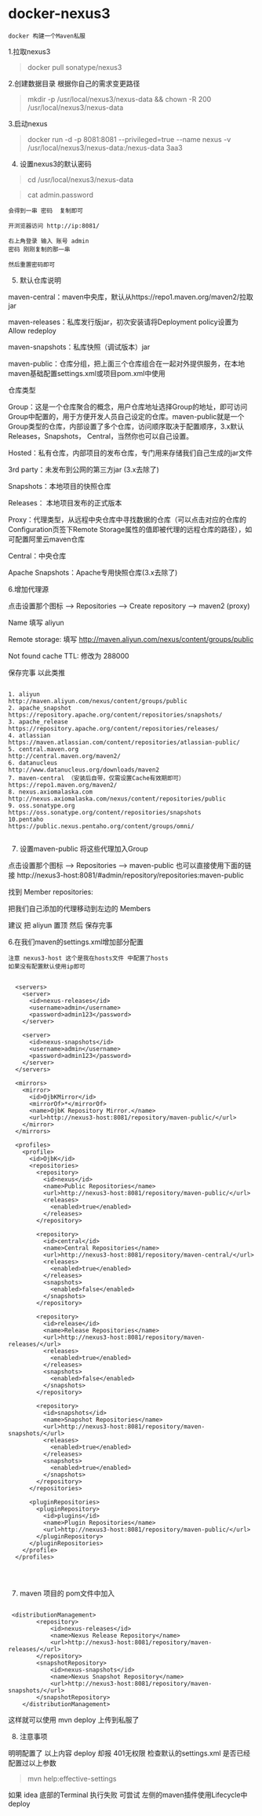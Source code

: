 #  docker-nexus3

    docker 构建一个Maven私服


1.拉取nexus3

>docker pull sonatype/nexus3

2.创建数据目录 根据你自己的需求变更路径

>mkdir -p /usr/local/nexus3/nexus-data  && chown -R 200 /usr/local/nexus3/nexus-data

3.启动nexus

>docker run -d -p 8081:8081 --privileged=true --name nexus -v /usr/local/nexus3/nexus-data:/nexus-data  3aa3

4.  设置nexus3的默认密码

>cd /usr/local/nexus3/nexus-data 

>cat admin.password 

    会得到一串 密码  复制即可

    开浏览器访问 http://ip:8081/

    右上角登录 输入 账号 admin
    密码 刚刚复制的那一串

    然后重置密码即可

5. 默认仓库说明

maven-central：maven中央库，默认从https://repo1.maven.org/maven2/拉取jar

maven-releases：私库发行版jar，初次安装请将Deployment policy设置为Allow redeploy

maven-snapshots：私库快照（调试版本）jar

maven-public：仓库分组，把上面三个仓库组合在一起对外提供服务，在本地maven基础配置settings.xml或项目pom.xml中使用

仓库类型    

Group：这是一个仓库聚合的概念，用户仓库地址选择Group的地址，即可访问Group中配置的，用于方便开发人员自己设定的仓库。maven-public就是一个Group类型的仓库，内部设置了多个仓库，访问顺序取决于配置顺序，3.x默认Releases，Snapshots，                                  Central，当然你也可以自己设置。

Hosted：私有仓库，内部项目的发布仓库，专门用来存储我们自己生成的jar文件

3rd party：未发布到公网的第三方jar (3.x去除了)

Snapshots：本地项目的快照仓库

Releases： 本地项目发布的正式版本

Proxy：代理类型，从远程中央仓库中寻找数据的仓库（可以点击对应的仓库的Configuration页签下Remote Storage属性的值即被代理的远程仓库的路径），如可配置阿里云maven仓库

Central：中央仓库

Apache Snapshots：Apache专用快照仓库(3.x去除了)


6.增加代理源

点击设置那个图标 --> Repositories --> Create repository --> maven2 (proxy) 


Name 填写 aliyun

Remote storage: 填写 http://maven.aliyun.com/nexus/content/groups/public

Not found cache TTL: 修改为 288000

保存完事 以此类推

```aidl

1. aliyun
http://maven.aliyun.com/nexus/content/groups/public
2. apache_snapshot
https://repository.apache.org/content/repositories/snapshots/
3. apache_release
https://repository.apache.org/content/repositories/releases/
4. atlassian
https://maven.atlassian.com/content/repositories/atlassian-public/
5. central.maven.org
http://central.maven.org/maven2/
6. datanucleus
http://www.datanucleus.org/downloads/maven2
7. maven-central （安装后自带，仅需设置Cache有效期即可）
https://repo1.maven.org/maven2/
8. nexus.axiomalaska.com
http://nexus.axiomalaska.com/nexus/content/repositories/public
9. oss.sonatype.org
https://oss.sonatype.org/content/repositories/snapshots
10.pentaho
https://public.nexus.pentaho.org/content/groups/omni/


```

7. 设置maven-public 将这些代理加入Group 

点击设置那个图标 --> Repositories --> maven-public
也可以直接使用下面的链接
http://nexus3-host:8081/#admin/repository/repositories:maven-public

找到 Member repositories: 

把我们自己添加的代理移动到左边的 Members 

建议 把 aliyun 置顶 然后 保存完事



6.在我们maven的settings.xml增加部分配置 

    注意 nexus3-host 这个是我在hosts文件 中配置了hosts
    如果没有配置默认使用ip即可
    

```aidl

  <servers>
    <server>
      <id>nexus-releases</id>
      <username>admin</username>
      <password>admin123</password>
    </server>
    
    <server>
      <id>nexus-snapshots</id>
      <username>admin</username>
      <password>admin123</password>
    </server>
  </servers>

  <mirrors>
    <mirror>
      <id>OjbKMirror</id>
      <mirrorOf>*</mirrorOf>
      <name>OjbK Repository Mirror.</name>
      <url>http://nexus3-host:8081/repository/maven-public/</url>
    </mirror>
  </mirrors>
  
  <profiles>
    <profile>
      <id>OjbK</id>
      <repositories>
        <repository>
          <id>nexus</id>
          <name>Public Repositories</name>
          <url>http://nexus3-host:8081/repository/maven-public/</url>
          <releases>
            <enabled>true</enabled>
          </releases>
        </repository>
      
        <repository>
          <id>central</id>
          <name>Central Repositories</name>
          <url>http://nexus3-host:8081/repository/maven-central/</url>
          <releases>
            <enabled>true</enabled>
          </releases>
          <snapshots>
            <enabled>false</enabled>
          </snapshots>
        </repository>
        
        <repository>
          <id>release</id>
          <name>Release Repositories</name>
          <url>http://nexus3-host:8081/repository/maven-releases/</url>
          <releases>
            <enabled>true</enabled>
          </releases>
          <snapshots>
            <enabled>false</enabled>
          </snapshots>
        </repository>
        
        <repository>
          <id>snapshots</id>
          <name>Snapshot Repositories</name>
          <url>http://nexus3-host:8081/repository/maven-snapshots/</url>
          <releases>
            <enabled>true</enabled>
          </releases>
          <snapshots>
            <enabled>true</enabled>
          </snapshots>
        </repository>
      </repositories>
      
      <pluginRepositories>
        <pluginRepository>
          <id>plugins</id>
          <name>Plugin Repositories</name>
          <url>http://nexus3-host:8081/repository/maven-public/</url>
        </pluginRepository>
      </pluginRepositories>
    </profile>
  </profiles>
  
  
  
```

7. maven 项目的 pom文件中加入 

```aidl

 <distributionManagement>
        <repository>
            <id>nexus-releases</id>
            <name>Nexus Release Repository</name>
            <url>http://nexus3-host:8081/repository/maven-releases/</url>
        </repository>
        <snapshotRepository>
            <id>nexus-snapshots</id>
            <name>Nexus Snapshot Repository</name>
            <url>http://nexus3-host:8081/repository/maven-snapshots/</url>
        </snapshotRepository>
    </distributionManagement>

```

这样就可以使用 mvn deploy 上传到私服了



8. 注意事项

明明配置了 以上内容 deploy 却报 401无权限 
检查默认的settings.xml 是否已经配置过以上参数

>mvn help:effective-settings

如果 idea 底部的Terminal 执行失败 可尝试 左侧的maven插件使用Lifecycle中deploy



